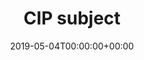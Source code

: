 ---
title: 'CIP subject'
field: 'cg.subject.cip'
slug: 'cg-subject-cip'
required: False
vocabulary: 'cg-subject-cip.txt'
policy: 'Controlled, with values from vocabulary.'
date: '2019-05-04T00:00:00+00:00'
---